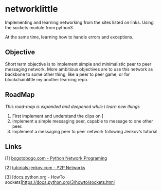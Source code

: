 # networklittle

Implementing and learning networking from the sites listed on links. Using the sockets module from python3.

At the same time, learning how to handle errors and exceptions. 



## Objective

Short term objective is to implement simple and minimalistic peer to peer messaging network. More ambitious objectives are to use this network as backbone to some other thing, like a peer to peer game, or for blockchainlittle my another learning repo.

 

## RoadMap
*This road-map is expanded and deepened while I learn new things*

1. First implement and understand the clips on [
2. Implement a simple messaging peer, capable to message to one other peer. 
3. Implement a messaging peer to peer network following Jenkov's tutorial 


## Links


[1] [bogotobogo.com - Python Network Programing](http://www.bogotobogo.com/python/python_network_programming_server_client.php)

[2] [tutorials.jenkov.com - P2P Networks](http://tutorials.jenkov.com/p2p/index.html)

[3] [docs.python.org - HowTo sockets]https://docs.python.org/3/howto/sockets.html